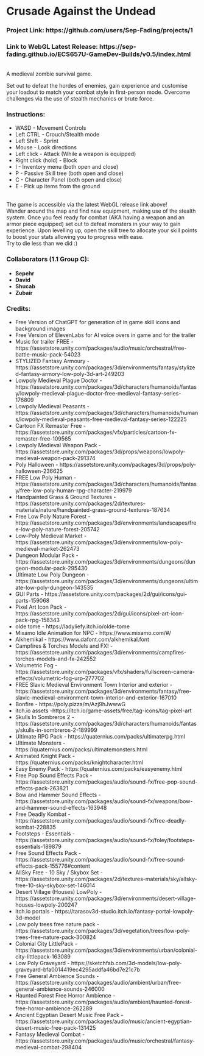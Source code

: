 <h1>Crusade Against the Undead</h1>
<h3>Project Link: https://github.com/users/Sep-Fading/projects/1</h3>
<h3>Link to WebGL Latest Release: https://sep-fading.github.io/ECS657U-GameDev-Builds/v0.5/index.html</h3>
<br>
A medieval zombie survival game.

Set out to defeat the hordes of enemies, gain experience and customise your loadout to match your combat style in first-person mode.
Overcome challenges via the use of stealth mechanics or brute force.
<br>

<h3> Instructions: </h3>
<ul>
  <li>WASD - Movement Controls</li>
  <li> Left CTRL - Crouch/Stealth mode </li>
  <li> Left Shift - Sprint </li>
  <li>Mouse - Look directions</li>
  <li>Left click - Attack (While a weapon is equipped)</li>
  <li>Right click (hold) - Block</li>
  <li>I - Inventory menu (both open and close)</li>
  <li>P - Passive Skill tree (both open and close)</li>
  <li>C - Character Panel (both open and close)</li>
  <li>E - Pick up items  from the ground</li>
</ul>
<br>
The game is accessible via the latest WebGL release link above!
<br>
Wander around the map and find new equipment, making use of the stealth system.
Once you feel ready for combat (AKA having a weapon and an armor piece equipped) set out to 
defeat monsters in your way to gain experience.
Upon levelling up, open the skill tree to allocate your skill points to boost your stats allowing you
to progress with ease.
<br>
Try to die less than we did :)
<br>
<h3>Collaborators (1.1 Group C):</h3>
<h4><ul>
  <li>Sepehr</li>
  <li>David</li>
  <li>Shucab</li>
  <li>Zubair</li>
</ul></h4>

<h3>Credits:</h3>
<ul>
  <li> Free Version of ChatGPT for generation of in game skill icons and background images </li>
  <li> Free Version of ElevenLabs for AI voice overs in game and for the trailer </li>
  <li> Music for trailer FREE - https://assetstore.unity.com/packages/audio/music/orchestral/free-battle-music-pack-54023 </li>
  <li>STYLIZED Fantasy Armoury - https://assetstore.unity.com/packages/3d/environments/fantasy/stylized-fantasy-armory-low-poly-3d-art-249203</li>
  <li>Lowpoly Medieval Plague Doctor - https://assetstore.unity.com/packages/3d/characters/humanoids/fantasy/lowpoly-medieval-plague-doctor-free-medieval-fantasy-series-176809</li>
  <li>Lowpoly Medieval Peasants - https://assetstore.unity.com/packages/3d/characters/humanoids/humans/lowpoly-medieval-peasants-free-medieval-fantasy-series-122225</li>
  <li>Cartoon FX Remaster Free - https://assetstore.unity.com/packages/vfx/particles/cartoon-fx-remaster-free-109565</li>
  <li>Lowpoly Medieval Weapon Pack - https://assetstore.unity.com/packages/3d/props/weapons/lowpoly-medieval-weapon-pack-291374</li>
  <li>Poly Halloween - https://assetstore.unity.com/packages/3d/props/poly-halloween-236625</li>
  <li>FREE Low Poly Human - https://assetstore.unity.com/packages/3d/characters/humanoids/fantasy/free-low-poly-human-rpg-character-219979</li>
  <li>Handpainted Grass & Ground Textures - https://assetstore.unity.com/packages/2d/textures-materials/nature/handpainted-grass-ground-textures-187634</li>
  <li>Free Low Poly Nature Forest - https://assetstore.unity.com/packages/3d/environments/landscapes/free-low-poly-nature-forest-205742</li>
  <li>Low-Poly Medieval Market - https://assetstore.unity.com/packages/3d/environments/low-poly-medieval-market-262473</li>
  <li>Dungeon Modular Pack - https://assetstore.unity.com/packages/3d/environments/dungeons/dungeon-modular-pack-295430</li>
  <li>Ultimate Low Poly Dungeon - https://assetstore.unity.com/packages/3d/environments/dungeons/ultimate-low-poly-dungeon-143535</li>
  <li>GUI Parts - https://assetstore.unity.com/packages/2d/gui/icons/gui-parts-159068</li>
  <li>Pixel Art Icon Pack - https://assetstore.unity.com/packages/2d/gui/icons/pixel-art-icon-pack-rpg-158343</li>
  <li>olde tome - https://ladyliefy.itch.io/olde-tome</li>
  <li>Mixamo Idle Animation for NPC - https://www.mixamo.com/#/</li>
  <li>Alkhemikal - https://www.dafont.com/alkhemikal.font</li>
  <li>Campfires & Torches Models and FX! - https://assetstore.unity.com/packages/3d/environments/campfires-torches-models-and-fx-242552</li>
  <li>Volumetric Fog - https://assetstore.unity.com/packages/vfx/shaders/fullscreen-camera-effects/volumetric-fog-urp-277702</li>
  <li>FREE Slavic Medieval Environment Town Interior and exterior - https://assetstore.unity.com/packages/3d/environments/fantasy/free-slavic-medieval-environment-town-interior-and-exterior-167010</li>
  <li>Bonfire - https://poly.pizza/m/Azj9hJwwwG</li>
  <li>itch.io assets -https://itch.io/game-assets/free/tag-icons/tag-pixel-art</li>
  <li>Skulls In Sombreros 2 - https://assetstore.unity.com/packages/3d/characters/humanoids/fantasy/skulls-in-sombreros-2-189999</li>
  <li>Ultimate RPG Pack - https://quaternius.com/packs/ultimaterpg.html</li>
  <li>Ultimate Monsters - https://quaternius.com/packs/ultimatemonsters.html</li>
  <li>Animated Knight Pack - https://quaternius.com/packs/knightcharacter.html</li>
  <li>Easy Enemy Pack - https://quaternius.com/packs/easyenemy.html</li>
  <li>Free Pop Sound Effects Pack - https://assetstore.unity.com/packages/audio/sound-fx/free-pop-sound-effects-pack-263821</li>
  <li>Bow and Hammer Sound Effects - https://assetstore.unity.com/packages/audio/sound-fx/weapons/bow-and-hammer-sound-effects-163948</li>
  <li>Free Deadly Kombat - https://assetstore.unity.com/packages/audio/sound-fx/free-deadly-kombat-228835</li>
  <li>Footsteps - Essentials - https://assetstore.unity.com/packages/audio/sound-fx/foley/footsteps-essentials-189879</li>
  <li>Free Sound Effects Pack - https://assetstore.unity.com/packages/audio/sound-fx/free-sound-effects-pack-155776#content</li>
  <li>AllSky Free - 10 Sky / Skybox Set - https://assetstore.unity.com/packages/2d/textures-materials/sky/allsky-free-10-sky-skybox-set-146014</li>
  <li>Desert Village (Houses) LowPoly - https://assetstore.unity.com/packages/3d/environments/desert-village-houses-lowpoly-200247</li>
  <li>itch.io portals - https://tarasov3d-studio.itch.io/fantasy-portal-lowpoly-3d-model</li>
  <li>Low poly trees free nature pack - https://assetstore.unity.com/packages/3d/vegetation/trees/low-poly-trees-free-nature-pack-300824</li>
  <li>Colonial City LittlePack - https://assetstore.unity.com/packages/3d/environments/urban/colonial-city-littlepack-163089</li>
  <li>Low Poly Graveyard - https://sketchfab.com/3d-models/low-poly-graveyard-bfa0014419ec4295addfa46bd7e21c7b</li>
  <li>Free General Ambience Sounds - https://assetstore.unity.com/packages/audio/ambient/urban/free-general-ambience-sounds-246000</li>
  <li>Haunted Forest Free Horror Ambience - https://assetstore.unity.com/packages/audio/ambient/haunted-forest-free-horror-ambience-262289</li>
  <li>Ancient Egyptian Desert Music Free Pack - https://assetstore.unity.com/packages/audio/music/ancient-egyptian-desert-music-free-pack-131425</li>
  <li>Fantasy Medieval Combat - https://assetstore.unity.com/packages/audio/music/orchestral/fantasy-medieval-combat-298404</li>
</ul>
